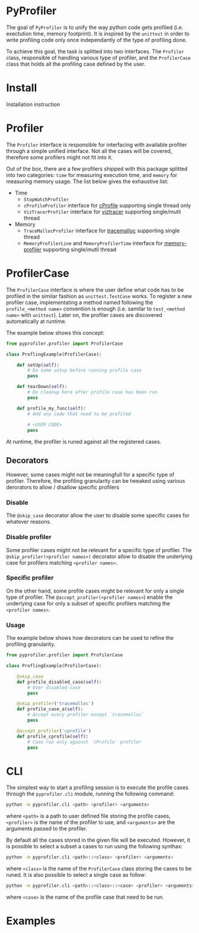 # PyProfiler

The goal of `PyProfiler` is to unify the way python code gets profiled (i.e. exectution time, memory footprint). It is inspired by the `unittest` in order to write profiling code only once independantly of the type of profiling done.

To achieve this goal, the task is splitted into two interfaces. The `Profiler` class, responsible of handling various type of profiler, and the `ProfilerCase` class that holds all the profiling case defined by the user.

# Install

Installation instruction

# Profiler

The `Profiler` interface is responsible for interfacing with available profiter through a simple unified interface. Not all the cases will be covered, therefore some profilers might not fit into it. 

Out of the box, there are a few profilers shipped with this package splitted into two categories: `time` for measuring execution time, and `memory` for measuring memory usage. The list below gives the exhaustive list:

- Time
  - `StopWatchProfiler`
  - `cProfileProfiler` interface for [cProfile](https://docs.python.org/3/library/profile.html) supporting single thread only
  - `VizTracerProfiler` interface for [viztracer](https://github.com/gaogaotiantian/viztracer) supporting single/mutli thread
- Memory
  - `TraceMallocProfiler` interface for [tracemalloc](https://docs.python.org/3/library/tracemalloc.html) supporting single thread
  - `MemoryProfilerLine` and `MemoryProfilerTime` interface for [memory-profiler](https://github.com/pythonprofilers/memory_profiler) supporting single/mutli thread

# ProfilerCase

The `ProfilerCase` interface is where the user define what code has to be profiled in the similar fashion as `unittest.TestCase` works. To register a new profiler case, implementating a method named following the `profile_<method name>` convention is enough (i.e. samilar to `test_<method name>` with `unittest`). Later on, the profiler cases are discovered automatically at runtime.

The example below shows this concept:

```python
from pyprofiler.profiler import ProfilerCase

class ProflingExample(ProfilerCase):

    def setUp(self):
        # Do some setup before running profile case
        pass

    def tearDown(self):
        # Do cleanup here after profile case has been run
        pass

    def profile_my_func(self):
        # Add any code that need to be profiled
        
        # <USER CODE>
        pass
```

At runtime, the profiler is runed against all the registered cases. 

## Decorators

However, some cases might not be meaningfull for a specific type of profiler. Therefore, the profiling granularity can be tweaked using various derorators to allow / disallow specific profilers

### Disable

The `@skip_case` decorator allow the user to disable some specific cases for whatever reasons. 

### Disable profiler

Some profiler cases might not be relevant for a specific type of profiler. The `@skip_profiler(<profiler names>)` decorator allow to disable the underlying case for profilers matching `<profiler names>`.

### Specific profiler

On the other hand, some profile cases might be relevant for only a single type of profiler. The `@accept_profiler(<profiler names>`) enable the underlying case for only a subset of specific profilers matching the `<profiler names>`.

### Usage

The example below shows how decorators can be used to refine the profiling granularity.

```python
from pyprofiler.profiler import ProfilerCase

class ProflingExample(ProfilerCase):

    @skip_case
    def profile_disabled_case(self):
        # User disabled case
        pass

    @skip_profiler('tracemalloc')
    def profile_case_a(self):
        # Accept every profiler except `tracemalloc`
        pass

    @accept_profiler('cprofile')
    def profile_cprofile(self):
        # Case run only against `cProfile` profiler
        pass
```

# CLI

The simplest way to start a profiling session is to execute the profile cases through the `pyprofiler.cli` module, running the following command:

```bash
python -m pyprofiler.cli <path> <profiler> <arguments>
```

where `<path>` is a path to user defined file storing the profile cases, `<profiler>` is the name of the profiler to use, and `<arguments>` are the arguments passed to the profiler.

By default all the cases stored in the given file will be executed. However, it is possible to select a subset a cases to run using the following synthax:

```bash
python -m pyprofiler.cli <path>::<class> <profiler> <arguments>
```

where `<class>` is the name of the `ProfilerCase` class storing the cases to be runed. It is also possible to select a single case as follow:

```bash
python -m pyprofiler.cli <path>::<class>::<case> <profiler> <arguments>
```

where `<case>` is the name of the profile case that need to be run.

# Examples